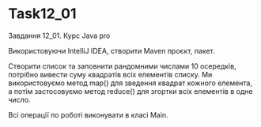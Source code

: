 # Task12_01
Завдання 12_01. Курс Java pro

Використовуючи IntelliJ IDEA, створити Maven проєкт, пакет.

Створити список та заповнити рандомними числами 10 осередків, потрібно вивести суму квадратів всіх елементів списку. Ми використовуємо метод map() для зведення квадрат кожного елемента, а потім застосовуємо метод reduce() для згортки всіх елементів в одне число.

Всі операції по роботі виконувати в класі Main.
